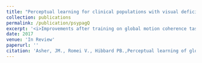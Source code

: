 ```yaml
---
title: "Perceptual learning for clinical populations with visual deficits after stroke"
collection: publications
permalink: /publication/psypagQ
excerpt: '<i>Improvements after training on global motion coherence tasks at high, broad and low spatial frequencies appear to be restricted to  low frequency information, consistent with the spatial frequency tuning of visual motion area (V5).</i>'
date: 2017
venue: 'In Review'
paperurl: ''
citation: 'Asher, JM., Romei V., Hibbard PB.,Perceptual learning of global motion is limited by the frequency tuning of V5'
---
```


